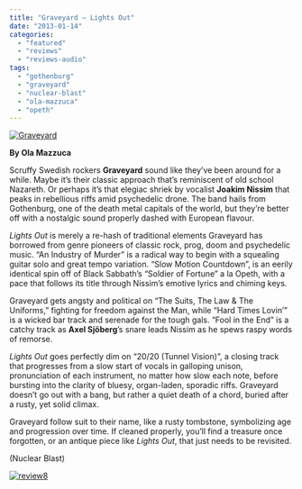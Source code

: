 ```yaml
---
title: "Graveyard – Lights Out"
date: "2013-01-14"
categories: 
  - "featured"
  - "reviews"
  - "reviews-audio"
tags: 
  - "gothenburg"
  - "graveyard"
  - "nuclear-blast"
  - "ola-mazzuca"
  - "opeth"
---
```


[![Graveyard](http://www.hellbound.ca/wp-content/uploads/2013/01/Graveyard-590x590.jpg)](http://www.hellbound.ca/wp-content/uploads/2013/01/Graveyard.jpg)

**By Ola Mazzuca**

Scruffy Swedish rockers **Graveyard** sound like they’ve been around for a while. Maybe it’s their classic approach that’s reminiscent of old school Nazareth. Or perhaps it’s that elegiac shriek by vocalist **Joakim Nissim** that peaks in rebellious riffs amid psychedelic drone. The band hails from Gothenburg, one of the death metal capitals of the world, but they’re better off with a nostalgic sound properly dashed with European flavour.

_Lights Out_ is merely a re-hash of traditional elements Graveyard has borrowed from genre pioneers of classic rock, prog, doom and psychedelic music. “An Industry of Murder” is a radical way to begin with a squealing guitar solo and great tempo variation. “Slow Motion Countdown”, is an eerily identical spin off of Black Sabbath’s “Soldier of Fortune” a la Opeth, with a pace that follows its title through Nissim’s emotive lyrics and chiming keys.

Graveyard gets angsty and political on “The Suits, The Law & The Uniforms,” fighting for freedom against the Man, while “Hard Times Lovin’” is a wicked bar track and serenade for the tough gals. “Fool in the End” is a catchy track as **Axel Sjöberg**’s snare leads Nissim as he spews raspy words of remorse.

_Lights Out_ goes perfectly dim on “20/20 (Tunnel Vision)”, a closing track that progresses from a slow start of vocals in galloping unison, pronunciation of each instrument, no matter how slow each note, before bursting into the clarity of bluesy, organ-laden, sporadic riffs. Graveyard doesn’t go out with a bang, but rather a quiet death of a chord, buried after a rusty, yet solid climax.

Graveyard follow suit to their name, like a rusty tombstone, symbolizing age and progression over time. If cleaned properly, you’ll find a treasure once forgotten, or an antique piece like _Lights Out_, that just needs to be revisited.

(Nuclear Blast)

[![review8](http://www.hellbound.ca/wp-content/uploads/2009/07/review8.png)](http://www.hellbound.ca/wp-content/uploads/2009/07/review8.png)
